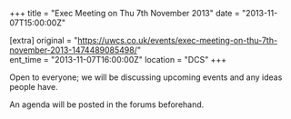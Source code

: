 +++
title = "Exec Meeting on Thu 7th November 2013"
date = "2013-11-07T15:00:00Z"

[extra]
original = "https://uwcs.co.uk/events/exec-meeting-on-thu-7th-november-2013-1474489085498/"    
ent_time = "2013-11-07T16:00:00Z"
location = "DCS"
+++

Open to everyone; we will be discussing upcoming events and any ideas people have.

An agenda will be posted in the forums beforehand.

